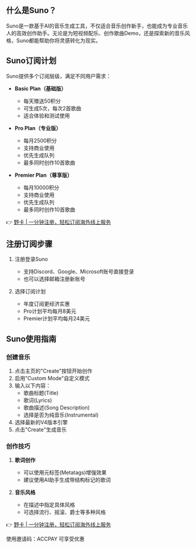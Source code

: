 ## 什么是Suno？

Suno是一款基于AI的音乐生成工具，不仅适合音乐创作新手，也能成为专业音乐人的高效创作助手。无论是为短视频配乐、创作歌曲Demo，还是探索新的音乐风格，Suno都能帮助你将灵感转化为现实。

## Suno订阅计划

Suno提供多个订阅层级，满足不同用户需求：

- **Basic Plan（基础版）**
  - 每天赠送50积分
  - 可生成5次，每次2首歌曲
  - 适合体验和测试使用

- **Pro Plan（专业版）**
  - 每月2500积分
  - 支持商业使用
  - 优先生成队列
  - 最多同时创作10首歌曲

- **Premier Plan（尊享版）**
  - 每月10000积分
  - 支持商业使用
  - 优先生成队列
  - 最多同时创作10首歌曲

👉 [野卡 | 一分钟注册，轻松订阅海外线上服务](https://bit.ly/bewildcard)

## 注册订阅步骤

1. 注册登录Suno
   - 支持Discord、Google、Microsoft账号直接登录
   - 也可以选择邮箱注册新账号

2. 选择订阅计划
   - 年度订阅更经济实惠
   - Pro计划平均每月8美元
   - Premier计划平均每月24美元

## Suno使用指南

### 创建音乐

1. 点击主页的"Create"按钮开始创作
2. 启用"Custom Mode"自定义模式
3. 输入以下内容：
   - 歌曲标题(Title)
   - 歌词(Lyrics)
   - 歌曲描述(Song Description)
   - 选择是否为纯音乐(Instrumental)
4. 选择最新的V4版本引擎
5. 点击"Create"生成音乐

### 创作技巧

1. **歌词创作**
   - 可以使用元标签(Metatags)增强效果
   - 建议使用AI助手生成带结构标记的歌词

2. **音乐风格**
   - 在描述中指定具体风格
   - 可选择流行、摇滚、爵士等多种风格

👉 [野卡 | 一分钟注册，轻松订阅海外线上服务](https://bit.ly/bewildcard)

使用邀请码：ACCPAY 可享受优惠